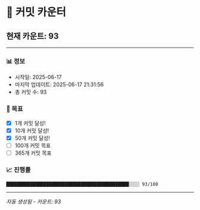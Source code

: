 # 🔢 커밋 카운터

## 현재 카운트: 93

---

### 📊 정보
- 시작일: 2025-06-17
- 마지막 업데이트: 2025-06-17 21:31:56
- 총 커밋 수: 93

### 🎯 목표
- [x] 1개 커밋 달성!
- [x] 10개 커밋 달성!
- [x] 50개 커밋 달성!
- [ ] 100개 커밋 목표
- [ ] 365개 커밋 목표

### 📈 진행률
```
██████████████████████████████████████████████░░░░ 93/100
```

---
*자동 생성됨 - 카운트: 93*
